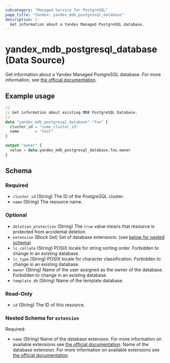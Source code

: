 ```yaml
---
subcategory: "Managed Service for PostgreSQL"
page_title: "Yandex: yandex_mdb_postgresql_database"
description: |-
  Get information about a Yandex Managed PostgreSQL database.
---
```


# yandex_mdb_postgresql_database (Data Source)

Get information about a Yandex Managed PostgreSQL database. For more information, see [the official documentation](https://yandex.cloud/docs/managed-postgresql/).

## Example usage

```terraform
//
// Get information about existing MDB PostgreSQL Database.
//
data "yandex_mdb_postgresql_database" "foo" {
  cluster_id = "some_cluster_id"
  name       = "test"
}

output "owner" {
  value = data.yandex_mdb_postgresql_database.foo.owner
}
```

<!-- schema generated by tfplugindocs -->
## Schema

### Required

- `cluster_id` (String) The ID of the PostgreSQL cluster.
- `name` (String) The resource name.

### Optional

- `deletion_protection` (String) The `true` value means that resource is protected from accidental deletion.
- `extension` (Block Set) Set of database extensions. (see [below for nested schema](#nestedblock--extension))
- `lc_collate` (String) POSIX locale for string sorting order. Forbidden to change in an existing database.
- `lc_type` (String) POSIX locale for character classification. Forbidden to change in an existing database.
- `owner` (String) Name of the user assigned as the owner of the database. Forbidden to change in an existing database.
- `template_db` (String) Name of the template database.

### Read-Only

- `id` (String) The ID of this resource.

<a id="nestedblock--extension"></a>
### Nested Schema for `extension`

Required:

- `name` (String) Name of the database extension. For more information on available extensions see [the official documentation](https://yandex.cloud/docs/managed-postgresql/operations/cluster-extensions). Name of the database extension. For more information on available extensions see [the official documentation](https://yandex.cloud/docs/managed-postgresql/operations/cluster-extensions).

